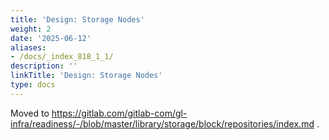 ```yaml
---
title: 'Design: Storage Nodes'
weight: 2
date: '2025-06-12'
aliases:
- /docs/_index_818_1_1/
description: ''
linkTitle: 'Design: Storage Nodes'
type: docs
---
```


Moved to https://gitlab.com/gitlab-com/gl-infra/readiness/-/blob/master/library/storage/block/repositories/index.md .
